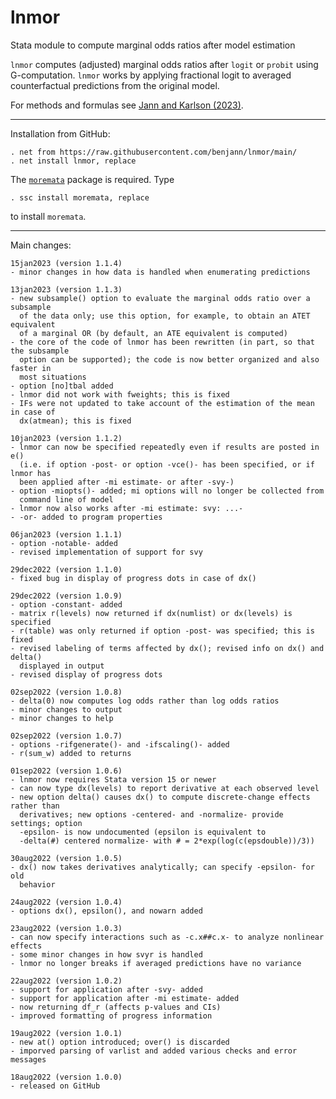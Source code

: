 # lnmor
Stata module to compute marginal odds ratios after model estimation

`lnmor` computes (adjusted) marginal odds ratios after `logit` or `probit`
using G-computation. `lnmor` works by applying fractional logit to averaged
counterfactual predictions from the original model.

For methods and formulas see [Jann and Karlson (2023)](https://ideas.repec.org/p/bss/wpaper/44.html).

---

Installation from GitHub:

    . net from https://raw.githubusercontent.com/benjann/lnmor/main/
    . net install lnmor, replace

The [`moremata`](https://github.com/benjann/moremata) package is required.
Type

    . ssc install moremata, replace

to install `moremata`.

---

Main changes:

    15jan2023 (version 1.1.4)
    - minor changes in how data is handled when enumerating predictions

    13jan2023 (version 1.1.3)
    - new subsample() option to evaluate the marginal odds ratio over a subsample
      of the data only; use this option, for example, to obtain an ATET equivalent
      of a marginal OR (by default, an ATE equivalent is computed)
    - the core of the code of lnmor has been rewritten (in part, so that the subsample
      option can be supported); the code is now better organized and also faster in
      most situations
    - option [no]tbal added
    - lnmor did not work with fweights; this is fixed
    - IFs were not updated to take account of the estimation of the mean in case of
      dx(atmean); this is fixed

    10jan2023 (version 1.1.2)
    - lnmor can now be specified repeatedly even if results are posted in e()
      (i.e. if option -post- or option -vce()- has been specified, or if lnmor has
      been applied after -mi estimate- or after -svy-)
    - option -miopts()- added; mi options will no longer be collected from
      command line of model
    - lnmor now also works after -mi estimate: svy: ...-
    - -or- added to program properties

    06jan2023 (version 1.1.1)
    - option -notable- added
    - revised implementation of support for svy

    29dec2022 (version 1.1.0)
    - fixed bug in display of progress dots in case of dx()

    29dec2022 (version 1.0.9)
    - option -constant- added
    - matrix r(levels) now returned if dx(numlist) or dx(levels) is specified
    - r(table) was only returned if option -post- was specified; this is fixed
    - revised labeling of terms affected by dx(); revised info on dx() and delta()
      displayed in output
    - revised display of progress dots

    02sep2022 (version 1.0.8)
    - delta(0) now computes log odds rather than log odds ratios
    - minor changes to output
    - minor changes to help

    02sep2022 (version 1.0.7)
    - options -rifgenerate()- and -ifscaling()- added
    - r(sum_w) added to returns
    
    01sep2022 (version 1.0.6)
    - lnmor now requires Stata version 15 or newer
    - can now type dx(levels) to report derivative at each observed level
    - new option delta() causes dx() to compute discrete-change effects rather than
      derivatives; new options -centered- and -normalize- provide settings; option
      -epsilon- is now undocumented (epsilon is equivalent to
      -delta(#) centered normalize- with # = 2*exp(log(c(epsdouble))/3))

    30aug2022 (version 1.0.5)
    - dx() now takes derivatives analytically; can specify -epsilon- for old
      behavior
    
    24aug2022 (version 1.0.4)
    - options dx(), epsilon(), and nowarn added

    23aug2022 (version 1.0.3)
    - can now specify interactions such as -c.x##c.x- to analyze nonlinear effects
    - some minor changes in how svyr is handled
    - lnmor no longer breaks if averaged predictions have no variance

    22aug2022 (version 1.0.2)
    - support for application after -svy- added
    - support for application after -mi estimate- added
    - now returning df_r (affects p-values and CIs)
    - improved formatting of progress information

    19aug2022 (version 1.0.1)
    - new at() option introduced; over() is discarded
    - imporved parsing of varlist and added various checks and error messages

    18aug2022 (version 1.0.0)
    - released on GitHub
